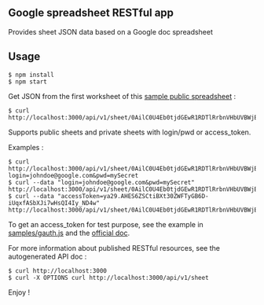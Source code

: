 ## Google spreadsheet RESTful app

Provides sheet JSON data based on a Google doc spreadsheet

## Usage

    $ npm install
    $ npm start

Get JSON from the first worksheet of this [sample public spreadsheet](https://docs.google.com/spreadsheet/ccc?key=0AilC0U4Eb0tjdGEwR1RDTlRrbnVHbUVBWjBSVHk5OVE) :

    $ curl http://localhost:3000/api/v1/sheet/0AilC0U4Eb0tjdGEwR1RDTlRrbnVHbUVBWjBSVHk5OVE/0

Supports public sheets and private sheets with login/pwd or access_token.

Examples :

    $ curl http://localhost:3000/api/v1/sheet/0AilC0U4Eb0tjdGEwR1RDTlRrbnVHbUVBWjBSVHk5OVE/0?login=johndoe@google.com&pwd=mySecret
    $ curl --data "login=johndoe@google.com&pwd=mySecret" http://localhost:3000/api/v1/sheet/0AilC0U4Eb0tjdGEwR1RDTlRrbnVHbUVBWjBSVHk5OVE/0
    $ curl --data "accessToken=ya29.AHES6ZSCtiBXt30ZWFTyGB6D-iUqxfASbXJi7wHsQI4Iy_ND4w" http://localhost:3000/api/v1/sheet/0AilC0U4Eb0tjdGEwR1RDTlRrbnVHbUVBWjBSVHk5OVE/0

To get an access_token for test purpose, see the example in [samples/gauth.js](https://github.com/openhoat/google-sheet-open-api/blob/master/samples/gauth.js) and the [official doc](https://developers.google.com/accounts/docs/OAuth2).

For more information about published RESTful resources, see the autogenerated API doc :

    $ curl http://localhost:3000
    $ curl -X OPTIONS curl http://localhost:3000/api/v1/sheet


Enjoy !
